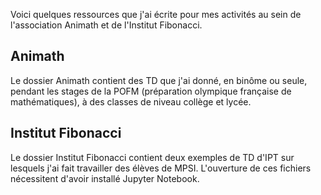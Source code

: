 Voici quelques ressources que j'ai écrite pour mes activités au sein de l'association Animath et de l'Institut Fibonacci.

## Animath

Le dossier Animath contient des TD que j'ai donné, en binôme ou seule, pendant les stages de la POFM (préparation olympique française de mathématiques), à des classes de niveau collège et lycée.

## Institut Fibonacci

Le dossier Institut Fibonacci contient deux exemples de TD d'IPT sur lesquels j'ai fait travailler des élèves de MPSI. L'ouverture de ces fichiers nécessitent d'avoir installé Jupyter Notebook. 


